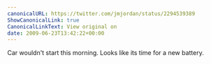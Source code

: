 ```yaml
---
canonicalURL: https://twitter.com/jmjordan/status/2294539389
ShowCanonicalLink: true
CanonicalLinkText: View original on
date: 2009-06-23T13:42:22+00:00
---
```

Car wouldn't start this morning. Looks like its time for a new battery.